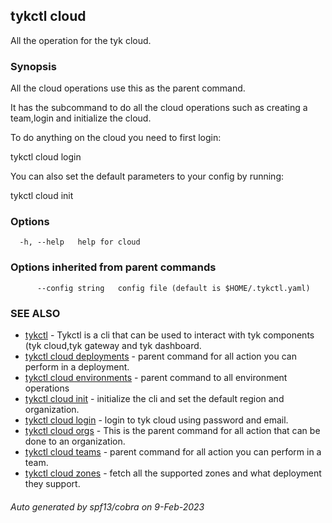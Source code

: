 ## tykctl cloud

All the operation for the tyk cloud.

### Synopsis


All the cloud operations use this as the parent command.

It has the subcommand to do all the cloud operations such as creating a team,login and initialize the cloud.

To do anything on the cloud you need to first login:

tykctl cloud login 

You can also set the default parameters to your config by running:

tykctl cloud init



### Options

```
  -h, --help   help for cloud
```

### Options inherited from parent commands

```
      --config string   config file (default is $HOME/.tykctl.yaml)
```

### SEE ALSO

* [tykctl](tykctl.md)	 - Tykctl is a cli that can be used to interact with tyk components (tyk cloud,tyk gateway and tyk dashboard.
* [tykctl cloud deployments](tykctl_cloud_deployments.md)	 - parent command for all action you can perform in a deployment.
* [tykctl cloud environments](tykctl_cloud_environments.md)	 - parent command to all environment operations
* [tykctl cloud init](tykctl_cloud_init.md)	 - initialize the cli and set the default region and organization.
* [tykctl cloud login](tykctl_cloud_login.md)	 - login to tyk cloud using password and email.
* [tykctl cloud orgs](tykctl_cloud_orgs.md)	 - This is the parent command for all action that can be done to an organization.
* [tykctl cloud teams](tykctl_cloud_teams.md)	 - parent command for all action you can perform in a team.
* [tykctl cloud zones](tykctl_cloud_zones.md)	 - fetch all the supported zones and what deployment they support.

###### Auto generated by spf13/cobra on 9-Feb-2023
